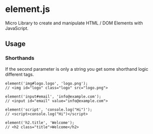 # element.js
Micro Library to create and manipulate HTML / DOM Elements with JavaScript.

## Usage

### Shorthands

If the second parameter is only a string you get some shorthand logic different tags.

```JS
element('img#logo.logo', 'logo.png');
// <img id="logo" class="logo" src="logo.png">

element('input#email', 'info@example.com');
// <input id="email" value="info@example.com">

element('script', 'console.log("Hi")');
// <script>console.log("Hi")</script>

element('h2.title', 'Welcome');
// <h2 class="title">Welcome</h2>
```